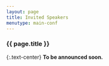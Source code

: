 ```yaml
---
layout: page
title: Invited Speakers
menutype: main-conf
---
```


### {{ page.title }}

{:.text-center}
**To be announced soon.**